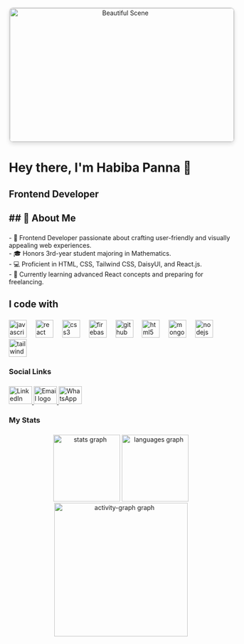 <div align="center">
  <img 
    src="https://i.postimg.cc/Dfswt38g/pexels-thisisengineering-3861972.jpg" 
    alt="Beautiful Scene" 
    style="height: 300px; width: 100%; object-fit: cover; border-radius: 10px; border: 2px solid #ddd; box-shadow: 0 4px 8px rgba(0, 0, 0, 0.1);" 
  />
</div>



###

<h1 align="left">Hey there, I'm Habiba Panna 👋</h1>

###

<h2 align="left">Frontend Developer</h2>

###

<h2 align="left">## 🚀 About Me</h2>

###

<p align="left">- 🌟 Frontend Developer passionate about crafting user-friendly and visually appealing web experiences.<br>- 🎓 Honors 3rd-year student majoring in Mathematics.<br>- 💻 Proficient in HTML, CSS, Tailwind CSS, DaisyUI, and React.js.<br>- 🌱 Currently learning advanced React concepts and preparing for freelancing.</p>

###

<h2 align="left">I code with</h2>

###

<div align="left">
  <img src="https://cdn.jsdelivr.net/gh/devicons/devicon/icons/javascript/javascript-original.svg" height="40" alt="javascript logo"  />
  <img width="12" />
  <img src="https://cdn.jsdelivr.net/gh/devicons/devicon/icons/react/react-original.svg" height="40" alt="react logo"  />
  <img width="12" />
  <img src="https://cdn.jsdelivr.net/gh/devicons/devicon/icons/css3/css3-original.svg" height="40" alt="css3 logo"  />
  <img width="12" />
  <img src="https://cdn.jsdelivr.net/gh/devicons/devicon/icons/firebase/firebase-plain.svg" height="40" alt="firebase logo"  />
  <img width="12" />
  <img src="https://cdn.jsdelivr.net/gh/devicons/devicon/icons/github/github-original.svg" height="40" alt="github logo"  />
  <img width="12" />
  <img src="https://cdn.jsdelivr.net/gh/devicons/devicon/icons/html5/html5-original.svg" height="40" alt="html5 logo"  />
  <img width="12" />
  <img src="https://cdn.jsdelivr.net/gh/devicons/devicon/icons/mongodb/mongodb-original.svg" height="40" alt="mongodb logo"  />
  <img width="12" />
  <img src="https://cdn.jsdelivr.net/gh/devicons/devicon/icons/nodejs/nodejs-original.svg" height="40" alt="nodejs logo"  />
  <img width="12" />
  <img src="https://cdn.jsdelivr.net/gh/devicons/devicon/icons/tailwindcss/tailwindcss-original-wordmark.svg" height="40" alt="tailwindcss logo"  />
</div>

###

<h3 align="left">Social Links</h3>

###

<div align="left">
  <a href="https://www.linkedin.com/in/habiba-panna-b2851b345/" target="_blank">
    <img src="https://raw.githubusercontent.com/maurodesouza/profile-readme-generator/master/src/assets/icons/social/linkedin/default.svg" width="52" height="40" alt="LinkedIn logo" />
  </a>

  <a href="mailto:habibapanna49@gmail.com" target="_blank">
    <img src="https://raw.githubusercontent.com/maurodesouza/profile-readme-generator/master/src/assets/icons/social/gmail/default.svg" width="52" height="40" alt="Email logo" />
  </a>

  <a href="https://wa.me/8801946127204" target="_blank">
    <img src="https://raw.githubusercontent.com/maurodesouza/profile-readme-generator/master/src/assets/icons/social/whatsapp/default.svg" width="52" height="40" alt="WhatsApp logo" />
  </a>
</div>



###

<h3 align="left">My Stats</h3>

###

<div align="center">
  <img src="https://github-readme-stats.vercel.app/api?username=habibapanna&hide_title=false&hide_rank=false&show_icons=true&include_all_commits=true&count_private=true&disable_animations=false&theme=dracula&locale=en&hide_border=false&order=1" height="150" alt="stats graph"  />
  <img src="https://github-readme-stats.vercel.app/api/top-langs?username=habibapanna&locale=en&hide_title=false&layout=compact&card_width=320&langs_count=5&theme=dracula&hide_border=false&order=2" height="150" alt="languages graph"  />
  <img src="https://github-readme-activity-graph.vercel.app/graph?username=habibapanna&radius=16&theme=react&area=true&order=5" height="300" alt="activity-graph graph"  />
</div>

###
